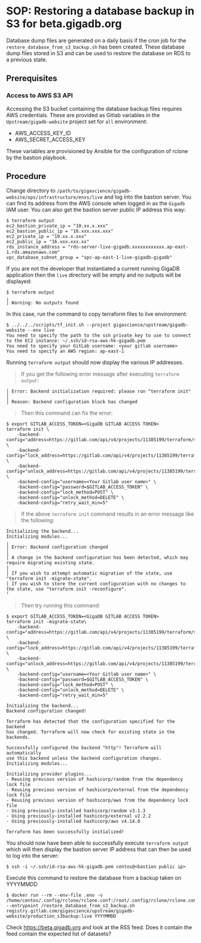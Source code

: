 # SOP: Restoring a database backup in S3 for beta.gigadb.org

Database dump files are generated on a daily basis if the cron job for the
`restore_database_from_s3_backup.sh` has been created. These database dump files
stored in S3 and can be used to restore the database on RDS to a previous state.

## Prerequisites

### Access to AWS S3 API

Accessing the S3 bucket containing the database backup files requires AWS
credentials. These are provided as Gitlab variables in the
`Upstream/gigadb-website` project set for `all` environment:

* AWS_ACCESS_KEY_ID
* AWS_SECRET_ACCESS_KEY

These variables are provisioned by Ansible for the configuration of rclone by
the bastion playbook.

## Procedure

Change directory to `/path/to/gigascience/gigadb-website/ops/infrastructure/envs/live`
and log into the bastion server. You can find its address from the AWS console when 
logged in as the `Gigadb` IAM user. You can also get the bastion server public IP 
address this way:
```
$ terraform output
ec2_bastion_private_ip = "10.xx.x.xxx"
ec2_bastion_public_ip = "16.xxx.xxx.xxx"
ec2_private_ip = "10.xx.x.xxx"
ec2_public_ip = "16.xxx.xxx.xx"
rds_instance_address = "rds-server-live-gigadb.xxxxxxxxxxxx.ap-east-1.rds.amazonaws.com"
vpc_database_subnet_group = "vpc-ap-east-1-live-gigadb-gigadb"
```

If you are not the developer that instantiated a current running GigaDB application
then the `live` directory will be empty and no outputs will be displayed:
```
$ terraform output
╷
│ Warning: No outputs found
```

In this case, run the command to copy terraform files to live environment:
```
$ ../../../scripts/tf_init.sh --project gigascience/upstream/gigadb-website --env live
You need to specify the path to the ssh private key to use to connect to the EC2 instance: ~/.ssh/id-rsa-aws-hk-gigadb.pem
You need to specify your GitLab username: <your gitlab username>
You need to specify an AWS region: ap-east-1
```

Running `terraform output` should now display the various IP addresses.

>If you get the following error message after executing `terraform output`:
```
│ Error: Backend initialization required: please run "terraform init"
│ 
│ Reason: Backend configuration block has changed
```

>Then this command can fix the error:
```
$ export GITLAB_ACCESS_TOKEN=<GigaDB GITLAB ACCESS TOKEN>
terraform init \
    -backend-config="address=https://gitlab.com/api/v4/projects/11385199/terraform/state/live_infra" \
    -backend-config="lock_address=https://gitlab.com/api/v4/projects/11385199/terraform/state/live_infra/lock" \
    -backend-config="unlock_address=https://gitlab.com/api/v4/projects/11385199/terraform/state/live_infra/lock" \
    -backend-config="username=<Your Gitlab user name>" \
    -backend-config="password=$GITLAB_ACCESS_TOKEN" \
    -backend-config="lock_method=POST" \
    -backend-config="unlock_method=DELETE" \
    -backend-config="retry_wait_min=5"
```

>If the above `terraform init` command results in an error message like the following:
```
Initializing the backend...
Initializing modules...
╷
│ Error: Backend configuration changed
│ 
│ A change in the backend configuration has been detected, which may require migrating existing state.
│ 
│ If you wish to attempt automatic migration of the state, use "terraform init -migrate-state".
│ If you wish to store the current configuration with no changes to the state, use "terraform init -reconfigure".
╵
```

>Then try running this command:
```
$ export GITLAB_ACCESS_TOKEN=<GigaDB GITLAB ACCESS TOKEN>
terraform init -migrate-state\
    -backend-config="address=https://gitlab.com/api/v4/projects/11385199/terraform/state/live_infra" \
    -backend-config="lock_address=https://gitlab.com/api/v4/projects/11385199/terraform/state/live_infra/lock" \
    -backend-config="unlock_address=https://gitlab.com/api/v4/projects/11385199/terraform/state/live_infra/lock" \
    -backend-config="username=<Your Gitlab user name>" \
    -backend-config="password=$GITLAB_ACCESS_TOKEN" \
    -backend-config="lock_method=POST" \
    -backend-config="unlock_method=DELETE" \
    -backend-config="retry_wait_min=5"

Initializing the backend...
Backend configuration changed!

Terraform has detected that the configuration specified for the backend
has changed. Terraform will now check for existing state in the backends.

Successfully configured the backend "http"! Terraform will automatically
use this backend unless the backend configuration changes.
Initializing modules...

Initializing provider plugins...
- Reusing previous version of hashicorp/random from the dependency lock file
- Reusing previous version of hashicorp/external from the dependency lock file
- Reusing previous version of hashicorp/aws from the dependency lock file
- Using previously-installed hashicorp/random v3.1.3
- Using previously-installed hashicorp/external v2.2.2
- Using previously-installed hashicorp/aws v4.14.0

Terraform has been successfully initialized!
```

You should now have been able to successfully execute `terraform output` which will then display the bastion server IP
address that can then be used to log into the server:
```
$ ssh -i ~/.ssh/id-rsa-aws-hk-gigadb.pem centos@<bastion public ip>
```

Execute this command to restore the database from a backup taken on YYYYMMDD
```
$ docker run --rm --env-file .env -v /home/centos/.config/rclone/rclone.conf:/root/.config/rclone/rclone.conf --entrypoint /restore_database_from_s3_backup.sh registry.gitlab.com/gigascience/upstream/gigadb-website/production_s3backup:live YYYYMMDD
```

Check https://beta.gigadb.org and look at the RSS feed. Does it contain the feed
contain the expected list of datasets?